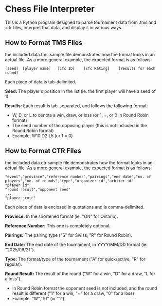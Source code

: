 # Chess File Interpreter

This is a Python program designed to parse tournament data from .tms and .ctr files, interpret that data, and display it in various ways.

## How to Format TMS Files

the included data.tms.sample file demonstrates how the format looks in an actual file. As a more general example, the expected format is as follows:
```
[seed]	[player name]	[cfc ID]	[cfc Rating]	[results for each round]
```
Each piece of data is tab-delimited.

**Seed:** The player's position in the list (ie. the first player will have a seed of 1)

**Results:** Each result is tab-separated, and follows the following format:
- W, D, or L to denote a win, draw, or loss (or 1, =, or 0 in Round Robin format)
- The seed number of the opposing player (this is not included in the Round Robin format)
- Example:  W10  D2  L5 (or 1   =   0)

## How to Format CTR Files
the included data.ctr.sample file demonstrates how the format looks in an actual file. As a more general example, the expected format is as follows:
```
"event","province","reference number","pairings","end date","no. of players","no. of rounds","type","organizer id","arbiter id"
"player id"
"round result","opponent seed"
...
"player score"
```
Each piece of data is enclosed in quotations and is comma-delimited.

**Province:** In the shortened format (ie. "ON" for Ontario).

**Reference Number:** This one is completely optional.

**Pairings:** The pairing type ("S" for Swiss, "R" for Round Robin).

**End Date:** The end date of the tournament, in YYYY/MM/DD format (ie. "2025/06/21").

**Type:** The format/type of the tournament ("A" for quick/active, "R" for regular).

**Round Result:** The result of the round ("W" for a win, "D" for a draw, "L for a loss").
- In Round Robin format the opponent seed is not included, and the round result is different ("1" for a win, "=" for a draw, "0" for a loss)
- Example:  "W","10" (or "1")